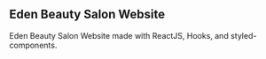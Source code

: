 ## Eden Beauty Salon Website

Eden Beauty Salon Website made with ReactJS, Hooks, and styled-components. 
